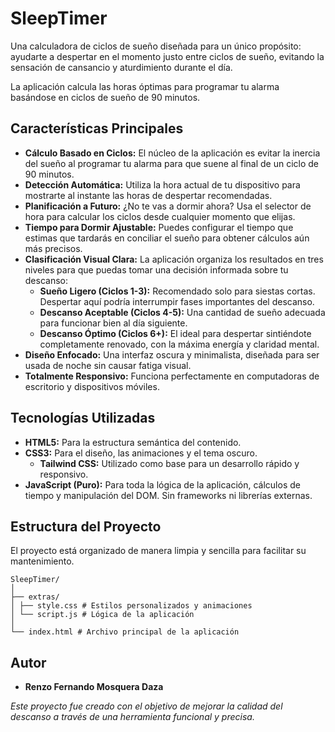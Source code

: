 # **SleepTimer**

Una calculadora de ciclos de sueño diseñada para un único propósito: ayudarte a despertar en el momento justo entre ciclos de sueño, evitando la sensación de cansancio y aturdimiento durante el día.

La aplicación calcula las horas óptimas para programar tu alarma basándose en ciclos de sueño de 90 minutos.

## **Características Principales**

- **Cálculo Basado en Ciclos:** El núcleo de la aplicación es evitar la inercia del sueño al programar tu alarma para que suene al final de un ciclo de 90 minutos.
- **Detección Automática:** Utiliza la hora actual de tu dispositivo para mostrarte al instante las horas de despertar recomendadas.
- **Planificación a Futuro:** ¿No te vas a dormir ahora? Usa el selector de hora para calcular los ciclos desde cualquier momento que elijas.
- **Tiempo para Dormir Ajustable:** Puedes configurar el tiempo que estimas que tardarás en conciliar el sueño para obtener cálculos aún más precisos.
- **Clasificación Visual Clara:** La aplicación organiza los resultados en tres niveles para que puedas tomar una decisión informada sobre tu descanso:
  - **Sueño Ligero (Ciclos 1-3):** Recomendado solo para siestas cortas. Despertar aquí podría interrumpir fases importantes del descanso.
  - **Descanso Aceptable (Ciclos 4-5):** Una cantidad de sueño adecuada para funcionar bien al día siguiente.
  - **Descanso Óptimo (Ciclos 6+):** El ideal para despertar sintiéndote completamente renovado, con la máxima energía y claridad mental.
- **Diseño Enfocado:** Una interfaz oscura y minimalista, diseñada para ser usada de noche sin causar fatiga visual.
- **Totalmente Responsivo:** Funciona perfectamente en computadoras de escritorio y dispositivos móviles.

## **Tecnologías Utilizadas**

- **HTML5:** Para la estructura semántica del contenido.
- **CSS3:** Para el diseño, las animaciones y el tema oscuro.
  - **Tailwind CSS:** Utilizado como base para un desarrollo rápido y responsivo.
- **JavaScript (Puro):** Para toda la lógica de la aplicación, cálculos de tiempo y manipulación del DOM. Sin frameworks ni librerías externas.

## **Estructura del Proyecto**

El proyecto está organizado de manera limpia y sencilla para facilitar su mantenimiento.

```
SleepTimer/  
│  
├── extras/  
│ ├── style.css # Estilos personalizados y animaciones  
│ └── script.js # Lógica de la aplicación  
│  
└── index.html # Archivo principal de la aplicación  
```

## **Autor**

- **Renzo Fernando Mosquera Daza**

_Este proyecto fue creado con el objetivo de mejorar la calidad del descanso a través de una herramienta funcional y precisa._
